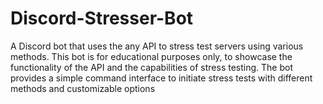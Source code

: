 # Discord-Stresser-Bot
 A Discord bot that uses the any API to stress test servers using various methods. This bot is for educational purposes only, to showcase the functionality of the API and the capabilities of stress testing. The bot provides a simple command interface to initiate stress tests with different methods and customizable options
